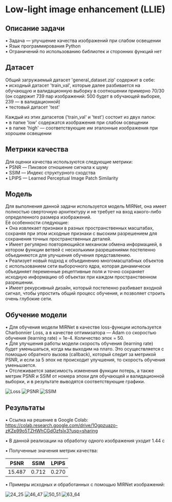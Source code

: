 # Low-light image enhancement (LLIE)

## Описание задачи
• Задача — улучшение качества изображений при слабом освещении  
• Язык программирования Python  
• Ограничений по использованию библиотек и сторонних функций нет  

## Датасет
Общий загружаемый датасет 'general_dataset.zip' содержит в себе:  
• исходный датасет 'train_val', которые далее разбивается на обучающую и валидационную выборку в соотношении примерно 70/30 (он содержит 739 пар изображений: 500 будет в обучающей выборке, 239 — в валидационной)  
• тестовый датасет 'test'  

Каждый из этих датасетов ('train_val' и 'test') состоит из двух папок:  
• в папке 'low' содержатся изображения при слабом освещении  
• в папке 'high' — соответствующие им эталонные изображения при хорошем освещении  

## Метрики качества
Для оценки качества используются следующие метрики:  
• PSNR — Пиковое отношение сигнала к шуму  
• SSIM — Индекс структурного сходства  
• LPIPS — Learned Perceptual Image Patch Similarity  

## Модель
Для выполнения данной задачи используется модель MIRNet, она имеет полностью сверточную архитектуру и не требует на вход какого-либо определенного размера изображений.  
Её особенности следующие:  
• Она извлекает признаки в разных пространственных масштабах, сохраняя при этом исходные признаки с высоким разрешением для сохранения точных пространственных деталей.  
• Имеет регулярно повторяющийся механизм обмена информацией, в котором функции ветвей с несколькими разрешениями постепенно объединяются для улучшения обучения представлению.  
• Реализует новый подход к объединению многомасштабных объектов с использованием сети выборочного ядра, которая динамически объединяет переменные рецептивные поля и точно сохраняет исходную информацию об объектах при каждом пространственном разрешении.  
• Имеет рекурсивный дизайн, который постепенно разбивает входной сигнал, чтобы упростить общий процесс обучения, и позволяет строить очень глубокие сети.  

## Обучение модели
• Для обучения модели MIRNet в качестве loss-функции используется Charbonnier Loss, а в качестве оптимизатора — Adam со скоростью обучения (learning rate) = 1e-4. Количество эпох = 50.  
• Для улучшения работы модели скорость обучения (learning rate) будет уменьшаться, когда мы выходим на плато. Это осуществляется с помощью обратного вызова (callback), который следит за метрикой PSNR, и если за 5 эпох не происходит улучшения, то скорость обучения уменьшается.  
• Отслеживается зависимость изменения функции потерь, а также метрик PSNR и SSIM от номера эпохи для обучающей и валидационной выборки, и в результате выводятся соответствующие графики.

![Loss](https://github.com/ntgrm/ComputerVision_LLIE/blob/main/results/1_Loss.png)
![PSNR](https://github.com/ntgrm/ComputerVision_LLIE/blob/main/results/2_PSNR.png)
![SSIM](https://github.com/ntgrm/ComputerVision_LLIE/blob/main/results/3_SSIM.png)

## Результаты
• Ссылка на решение в Google Colab:  
https://colab.research.google.com/drive/1Ogpzuazo-zKZp99o5TZHWhCGdOzfsIx3?usp=sharing

• В данной реализации на обработку одного изображения уходит 1.44 с

• Полученные значения метрик качества:

|     PSNR     |      SSIM      |     LPIPS     |
|     :---:    |     :---:      |     :---:     |
| 15.487       | 0.712          | 0.270         |



• Примеры исходных и обработанных с помощью MIRNet изображений:


![24_25](https://github.com/ntgrm/ComputerVision_LLIE/blob/main/results/plot_results_24_25.JPG)
![46_47](https://github.com/ntgrm/ComputerVision_LLIE/blob/main/results/plot_results_46_47.JPG)
![50_51](https://github.com/ntgrm/ComputerVision_LLIE/blob/main/results/plot_results_50_51.JPG)
![63_64](https://github.com/ntgrm/ComputerVision_LLIE/blob/main/results/plot_results_63_64.JPG)
